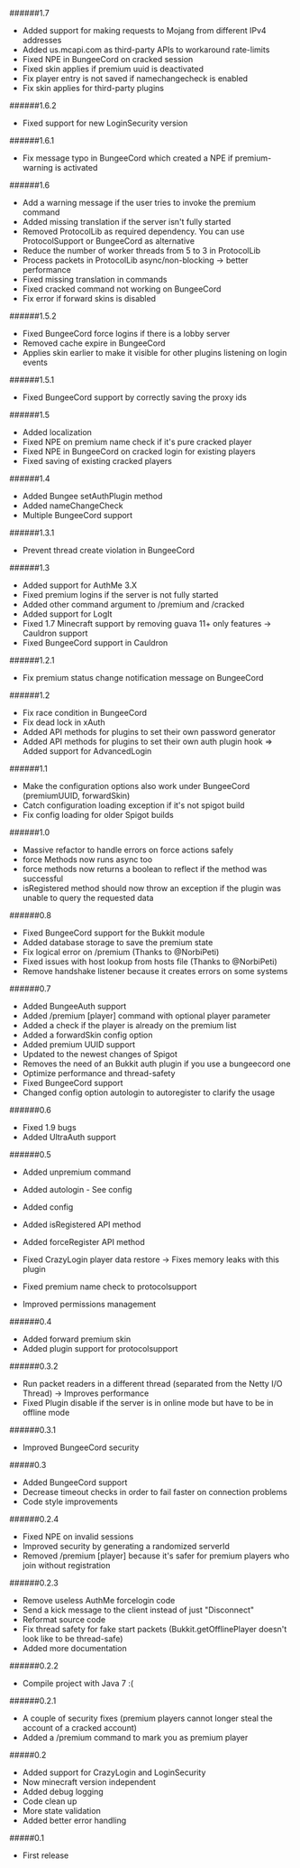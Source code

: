 ######1.7

* Added support for making requests to Mojang from different IPv4 addresses
* Added us.mcapi.com as third-party APIs to workaround rate-limits
* Fixed NPE in BungeeCord on cracked session
* Fixed skin applies if premium uuid is deactivated
* Fix player entry is not saved if namechangecheck is enabled
* Fix skin applies for third-party plugins

######1.6.2

* Fixed support for new LoginSecurity version

######1.6.1

* Fix message typo in BungeeCord which created a NPE if premium-warning is activated

######1.6

* Add a warning message if the user tries to invoke the premium command
* Added missing translation if the server isn't fully started
* Removed ProtocolLib as required dependency. You can use ProtocolSupport or BungeeCord as alternative
* Reduce the number of worker threads from 5 to 3 in ProtocolLib
* Process packets in ProtocolLib async/non-blocking -> better performance
* Fixed missing translation in commands
* Fixed cracked command not working on BungeeCord
* Fix error if forward skins is disabled

######1.5.2

* Fixed BungeeCord force logins if there is a lobby server
* Removed cache expire in BungeeCord
* Applies skin earlier to make it visible for other plugins listening on login events

######1.5.1

* Fixed BungeeCord support by correctly saving the proxy ids

######1.5

* Added localization
* Fixed NPE on premium name check if it's pure cracked player
* Fixed NPE in BungeeCord on cracked login for existing players
* Fixed saving of existing cracked players

######1.4

* Added Bungee setAuthPlugin method
* Added nameChangeCheck
* Multiple BungeeCord support

######1.3.1

* Prevent thread create violation in BungeeCord

######1.3

* Added support for AuthMe 3.X
* Fixed premium logins if the server is not fully started
* Added other command argument to /premium and /cracked
* Added support for LogIt
* Fixed 1.7 Minecraft support by removing guava 11+ only features -> Cauldron support
* Fixed BungeeCord support in Cauldron

######1.2.1

* Fix premium status change notification message on BungeeCord

######1.2

* Fix race condition in BungeeCord
* Fix dead lock in xAuth
* Added API methods for plugins to set their own password generator
* Added API methods for plugins to set their own auth plugin hook
=> Added support for AdvancedLogin

######1.1

* Make the configuration options also work under BungeeCord (premiumUUID, forwardSkin)
* Catch configuration loading exception if it's not spigot build
* Fix config loading for older Spigot builds

######1.0

* Massive refactor to handle errors on force actions safely
* force Methods now runs async too
* force methods now returns a boolean to reflect if the method was successful
* isRegistered method should now throw an exception if the plugin was unable to query the requested data

######0.8

* Fixed BungeeCord support for the Bukkit module
* Added database storage to save the premium state
* Fix logical error on /premium (Thanks to @NorbiPeti)
* Fixed issues with host lookup from hosts file (Thanks to @NorbiPeti)
* Remove handshake listener because it creates errors on some systems

######0.7

* Added BungeeAuth support
* Added /premium [player] command with optional player parameter
* Added a check if the player is already on the premium list
* Added a forwardSkin config option
* Added premium UUID support
* Updated to the newest changes of Spigot
* Removes the need of an Bukkit auth plugin if you use a bungeecord one
* Optimize performance and thread-safety
* Fixed BungeeCord support
* Changed config option autologin to autoregister to clarify the usage

######0.6

* Fixed 1.9 bugs
* Added UltraAuth support

######0.5

* Added unpremium command
* Added autologin - See config
* Added config
* Added isRegistered API method
* Added forceRegister API method

* Fixed CrazyLogin player data restore -> Fixes memory leaks with this plugin
* Fixed premium name check to protocolsupport
* Improved permissions management

######0.4

* Added forward premium skin
* Added plugin support for protocolsupport

######0.3.2

* Run packet readers in a different thread (separated from the Netty I/O Thread)
-> Improves performance
* Fixed Plugin disable if the server is in online mode but have to be in offline mode

######0.3.1

* Improved BungeeCord security

#####0.3

* Added BungeeCord support
* Decrease timeout checks in order to fail faster on connection problems
* Code style improvements

######0.2.4

* Fixed NPE on invalid sessions
* Improved security by generating a randomized serverId
* Removed /premium [player] because it's safer for premium players who join without registration

######0.2.3

* Remove useless AuthMe forcelogin code
* Send a kick message to the client instead of just "Disconnect"
* Reformat source code
* Fix thread safety for fake start packets (Bukkit.getOfflinePlayer doesn't look like to be thread-safe)
* Added more documentation

######0.2.2

* Compile project with Java 7 :(

######0.2.1
* A couple of security fixes (premium players cannot longer steal the account of a cracked account)
* Added a /premium command to mark you as premium player

#####0.2

* Added support for CrazyLogin and LoginSecurity
* Now minecraft version independent
* Added debug logging
* Code clean up
* More state validation
* Added better error handling

#####0.1
* First release
